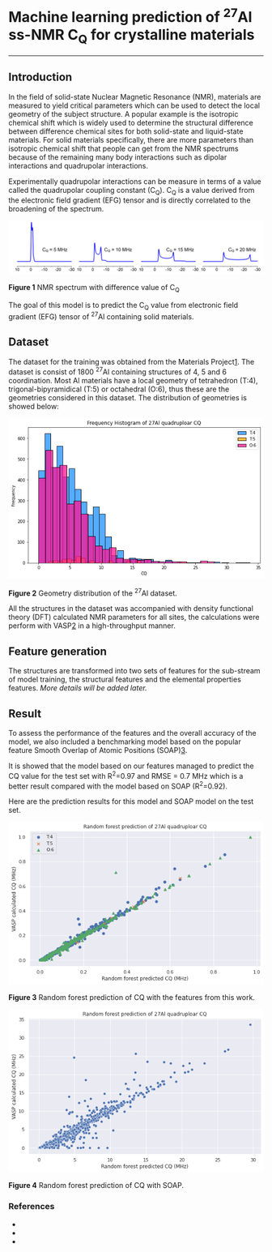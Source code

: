 # Machine learning prediction of <sup>27</sup>Al ss-NMR C<sub>Q</sub> for crystalline materials 

--------------------------------------------------------------------------------------------

## Introduction

In the field of solid-state Nuclear Magnetic Resonance (NMR), materials are measured to yield critical parameters which can be used to detect the local geometry of the subject structure. A popular example is the isotropic chemical shift which is widely used to determine the structural difference between difference chemical sites for both solid-state and liquid-state materials. For solid materials specifically, there are more parameters than isotropic chemical shift that people can get from the NMR spectrums because of the remaining many body interactions such as dipolar interactions and quadrupolar interactions. 

Experimentally quadrupolar interactions can be measure in terms of a value called the quadrupolar coupling constant (C<sub>Q</sub>). C<sub>Q</sub> is a value derived from the electronic field gradient (EFG) tensor and is directly correlated to the broadening of the spectrum.

![spectrum_cq](./figures/spectrum_cq.png)

**Figure 1** NMR spectrum with difference value of C<sub>Q</sub>

The goal of this model is to predict the C<sub>Q</sub> value from electronic field gradient (EFG) tensor of <sup>27</sup>Al containing solid materials. 

## Dataset

The dataset for the training was obtained from the Materials Project[1]. The dataset is consist of 1800 <sup>27</sup>Al containing structures of 4, 5 and 6 coordination. Most Al materials have a local geometry of tetrahedron (T:4), trigonal-bipyramidical (T:5) or octahedral (O:6), thus these are the geometries considered in this dataset. The distribution of geometries is showed below:

![geo_dist](./figures/geo_dist.png)

**Figure 2** Geometry distribution of the <sup>27</sup>Al dataset. 

All the structures in the dataset was accompanied with density functional theory (DFT) calculated NMR parameters for all sites, the calculations were perform with VASP[2] in a high-throughput manner. 

## Feature generation 

The structures are transformed into two sets of features for the sub-stream of model training, the structural features and the elemental properties features. *More details will be added later.* 

## Result

To assess the performance of the features and the overall accuracy of the model, we also included a benchmarking model based on the popular feature Smooth Overlap of Atomic Positions (SOAP)[3]. 

It is showed that the model based on our features managed to predict the CQ value for the test set with R<sup>2</sup>=0.97 and RMSE = 0.7 MHz which is a better result compared with the model based on SOAP (R<sup>2</sup>=0.92).  

Here are the prediction results for this model and SOAP model on the test set.  

![test_result](./figures/test_r2_98_chemenv_split.png)

**Figure 3** Random forest prediction of CQ with the features from this work.  

![test_result_SOAP](./figures/27Al_RF_testset_SOAP_101521.png)

**Figure 4** Random forest prediction of CQ with SOAP. 

### References

* [1]: https://materialsproject.org/

* [2]: https://www.vasp.at/

* [3]: https://singroup.github.io/dscribe/0.3.x/tutorials/soap.html